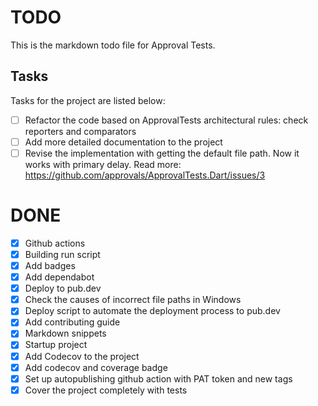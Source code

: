 # TODO

This is the markdown todo file for Approval Tests.

## Tasks

Tasks for the project are listed below:

* [ ] Refactor the code based on ApprovalTests architectural rules: check reporters and comparators
* [ ] Add more detailed documentation to the project
* [ ] Revise the implementation with getting the default file path. Now it works with primary delay. Read more: https://github.com/approvals/ApprovalTests.Dart/issues/3

# DONE

* [x] Github actions
* [x] Building run script
* [x] Add badges
* [x] Add dependabot
* [x] Deploy to pub.dev
* [x] Check the causes of incorrect file paths in Windows
* [x] Deploy script to automate the deployment process to pub.dev
* [x] Add contributing guide
* [x] Markdown snippets
* [x] Startup project
* [x] Add Codecov to the project
* [x] Add codecov and coverage badge
* [x] Set up autopublishing github action with PAT token and new tags
* [x] Cover the project completely with tests
